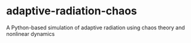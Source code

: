 # adaptive-radiation-chaos
A Python-based simulation of adaptive radiation using chaos theory and nonlinear dynamics
